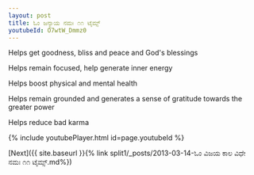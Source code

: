 ```yaml
---
layout: post
title: ಓಂ ಜನ್ಯಾಯ ನಮಃ ೧೧ ಟೈಮ್ಸ್
youtubeId: O7wtW_Dmmz0
---
```

 
 
Helps get goodness, bliss and peace and God's blessings
 
Helps remain focused, help generate inner energy 
 
Helps boost physical and mental health 
 
Helps remain grounded and generates a sense of gratitude towards the greater power 
 
Helps reduce bad karma
 
 
 
 


{% include youtubePlayer.html id=page.youtubeId %}
 
[Next]({{ site.baseurl }}{% link  split1/_posts/2013-03-14-ಓಂ ವಿಜಯ ಕಾಲ ವಿಧೇ ನಮಃ ೧೧ ಟೈಮ್ಸ್.md%})
 
